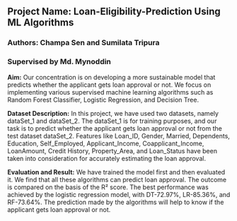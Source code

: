 <p> <b><h2>Project Name: Loan-Eligibility-Prediction Using ML Algorithms</h2></b></p>
<p> <b><h3>Authors: Champa Sen and Sumilata Tripura</h3></p></b>
<p> <b><h3>Supervised by Md. Mynoddin</h3></p></b>

<p><b>Aim:</b> Our concentration is on developing a more sustainable model that predicts whether the applicant gets loan approval or not. We focus on implementing various supervised machine learning algorithms such as Random Forest Classifier, Logistic Regression, and Decision Tree.</p>

<p><b>Dataset Description:</b> In this project, we have used two datasets, namely dataSet_1 and dataSet_2. The dataSet_1 is for training purposes, and our task is to predict whether the applicant gets loan approval or not from the test dataset dataSet_2. Features like Loan_ID, Gender, Married, Dependents, Education, Self_Employed, Applicant_Income, Coapplicant_Income, LoanAmount, Credit History, Property_Area, and Loan_Status have been taken into consideration for accurately estimating the loan approval.<p>

<p><b>Evaluation and Result:</b> We have trained the model first and then evaluated it. We find that all these algorithms can predict loan approval. The outcome is compared on the basis of the R² score. The best performance was achieved by the logistic regression model, with DT-72.97%, LR-85.36%, and RF-73.64%. The prediction made by the algorithms will help to know if the applicant gets loan approval or not.</p>
